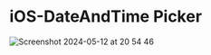 # iOS-DateAndTime Picker
 
 
![Screenshot 2024-05-12 at 20 54 46](https://github.com/UzunKaanA/iOS-DateAndTime-Picker/assets/115887408/6d4d9c10-b4ef-41f4-b81a-cb430591d509)
